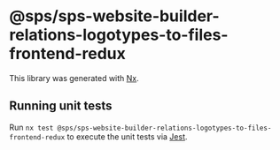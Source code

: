 # @sps/sps-website-builder-relations-logotypes-to-files-frontend-redux

This library was generated with [Nx](https://nx.dev).

## Running unit tests

Run `nx test @sps/sps-website-builder-relations-logotypes-to-files-frontend-redux` to execute the unit tests via [Jest](https://jestjs.io).
